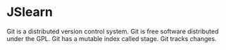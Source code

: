 # JSlearn
Git is a distributed version control system.
Git is free software distributed under the GPL.
Git has a mutable index called stage.
Git tracks changes.
